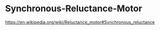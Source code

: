 # Synchronous-Reluctance-Motor
https://en.wikipedia.org/wiki/Reluctance_motor#Synchronous_reluctance
